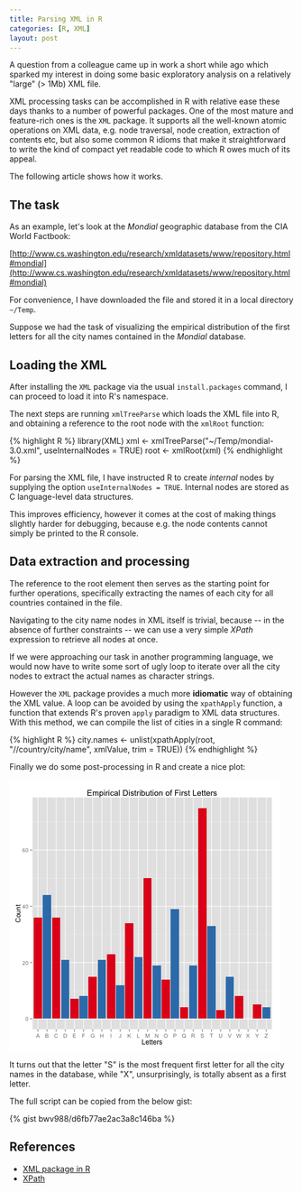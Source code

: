 ```yaml
---
title: Parsing XML in R
categories: [R, XML]
layout: post
---
```


A question from a colleague came up in work a short while ago which sparked my interest in doing some basic exploratory analysis on a relatively "large" (> 1Mb) XML file.

XML processing tasks can be accomplished in R with relative ease these days thanks to a number of powerful packages. One of the most mature and feature-rich ones is the `XML` package. It supports all the well-known atomic operations on XML data, e.g. node traversal, node creation, extraction of contents etc, but also some common R idioms that make it straightforward to write the kind of compact yet readable code to which R owes much of its appeal.

The following article shows how it works.

## The task
As an example, let's look at the _Mondial_ geographic database from the CIA World Factbook:

[http://www.cs.washington.edu/research/xmldatasets/www/repository.html#mondial](http://www.cs.washington.edu/research/xmldatasets/www/repository.html#mondial)

For convenience, I have downloaded the file and stored it in a local directory `~/Temp`.

Suppose we had the task of visualizing the empirical distribution of the first letters for all the city names contained in the _Mondial_ database.

## Loading the XML
After installing the `XML` package via the usual `install.packages` command, I can proceed to load it into R's namespace.

The next steps are running `xmlTreeParse` which loads the XML file into R, and obtaining a reference to the root node with the `xmlRoot` function:

{% highlight R %}
library(XML)
xml <- xmlTreeParse("~/Temp/mondial-3.0.xml", useInternalNodes = TRUE)
root <- xmlRoot(xml)
{% endhighlight %}

For parsing the XML file, I have instructed R to create _internal_ nodes by supplying the option `useInternalNodes = TRUE`. Internal nodes are stored as C language-level data structures.

This improves efficiency, however it comes at the cost of making things slightly harder for debugging, because e.g. the node contents cannot simply be printed to the R console.

## Data extraction and processing
The reference to the root element then serves as the starting point for further operations, specifically extracting the names of each city for all countries contained in the file.

Navigating to the city name nodes in XML itself is trivial, because -- in the absence of further constraints -- we can use a very simple _XPath_ expression to retrieve all nodes at once.

If we were approaching our task in another programming language, we would now have to write some sort of ugly loop to iterate over all the city nodes to extract the actual names as character strings.

However the `XML` package provides a much more **idiomatic** way of obtaining the XML value. A loop can be avoided by using the `xpathApply` function, a function that extends R's proven `apply` paradigm to XML data structures. With this method, we can compile the list of cities in a single R command:

{% highlight R %}
city.names <- unlist(xpathApply(root, "//country/city/name", xmlValue, trim = TRUE))
{% endhighlight %}

Finally we do some post-processing in R and create a nice plot:

![Empirical Distribution of First Letters](/images/rxmlpost/first_letters.png)

It turns out that the letter "S" is the most frequent first letter for all the city names in the database, while "X", unsurprisingly, is totally absent as a first letter.

The full script can be copied from the below gist:

{% gist bwv988/d6fb77ae2ac3a8c146ba %}

## References

* [XML package in R](https://cran.r-project.org/web/packages/XML/index.html)
* [XPath](http://www.w3.org/TR/xpath/)
